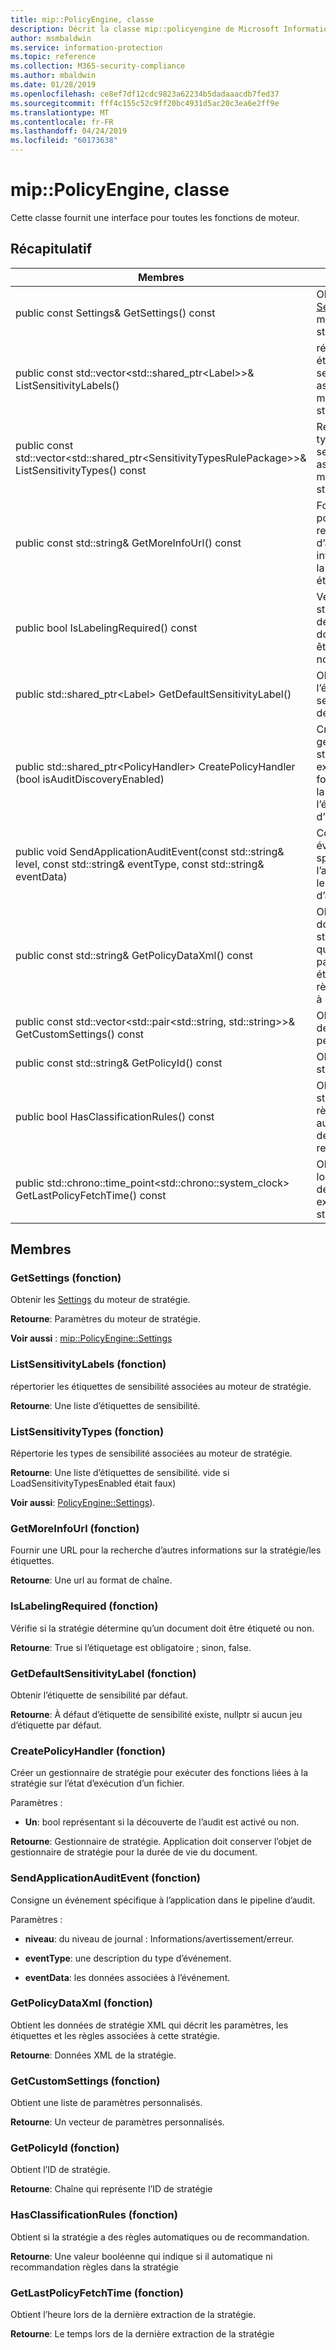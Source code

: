 ```yaml
---
title: mip::PolicyEngine, classe
description: Décrit la classe mip::policyengine de Microsoft Information Protection (MIP) SDK.
author: msmbaldwin
ms.service: information-protection
ms.topic: reference
ms.collection: M365-security-compliance
ms.author: mbaldwin
ms.date: 01/28/2019
ms.openlocfilehash: ce8ef7df12cdc9823a62234b5dadaaacdb7fed37
ms.sourcegitcommit: fff4c155c52c9ff20bc4931d5ac20c3ea6e2ff9e
ms.translationtype: MT
ms.contentlocale: fr-FR
ms.lasthandoff: 04/24/2019
ms.locfileid: "60173638"
---
```

# <a name="class-mippolicyengine"></a>mip::PolicyEngine, classe 
Cette classe fournit une interface pour toutes les fonctions de moteur.
  
## <a name="summary"></a>Récapitulatif
 Membres                        | Descriptions                                
--------------------------------|---------------------------------------------
public const Settings& GetSettings() const  |  Obtenir les [Settings](class_mip_policyengine_settings.md) du moteur de stratégie.
public const std::vector\<std::shared_ptr\<Label\>\>& ListSensitivityLabels()  |  répertorier les étiquettes de sensibilité associées au moteur de stratégie.
public const std::vector\<std::shared_ptr\<SensitivityTypesRulePackage\>\>& ListSensitivityTypes() const  |  Répertorie les types de sensibilité associées au moteur de stratégie.
public const std::string& GetMoreInfoUrl() const  |  Fournir une URL pour la recherche d’autres informations sur la stratégie/les étiquettes.
public bool IsLabelingRequired() const  |  Vérifie si la stratégie détermine qu’un document doit être étiqueté ou non.
public std::shared_ptr\<Label\> GetDefaultSensitivityLabel()  |  Obtenir l’étiquette de sensibilité par défaut.
public std::shared_ptr\<PolicyHandler\> CreatePolicyHandler (bool isAuditDiscoveryEnabled)  |  Créer un gestionnaire de stratégie pour exécuter des fonctions liées à la stratégie sur l’état d’exécution d’un fichier.
public void SendApplicationAuditEvent(const std::string& level, const std::string& eventType, const std::string& eventData)  |  Consigne un événement spécifique à l’application dans le pipeline d’audit.
public const std::string& GetPolicyDataXml() const  |  Obtient les données de stratégie XML qui décrit les paramètres, les étiquettes et les règles associées à cette stratégie.
public const std::vector\<std::pair\<std::string, std::string\>\>& GetCustomSettings() const  |  Obtient une liste de paramètres personnalisés.
public const std::string& GetPolicyId() const  |  Obtient l’ID de stratégie.
public bool HasClassificationRules() const  |  Obtient si la stratégie a des règles automatiques ou de recommandation.
public std::chrono::time_point\<std::chrono::system_clock\> GetLastPolicyFetchTime() const  |  Obtient l’heure lors de la dernière extraction de la stratégie.
  
## <a name="members"></a>Membres
  
### <a name="getsettings-function"></a>GetSettings (fonction)
Obtenir les [Settings](class_mip_policyengine_settings.md) du moteur de stratégie.

  
**Retourne**: Paramètres du moteur de stratégie. 
  
**Voir aussi** : [mip::PolicyEngine::Settings](class_mip_policyengine_settings.md)
  
### <a name="listsensitivitylabels-function"></a>ListSensitivityLabels (fonction)
répertorier les étiquettes de sensibilité associées au moteur de stratégie.

  
**Retourne**: Une liste d’étiquettes de sensibilité.
  
### <a name="listsensitivitytypes-function"></a>ListSensitivityTypes (fonction)
Répertorie les types de sensibilité associées au moteur de stratégie.

  
**Retourne**: Une liste d’étiquettes de sensibilité. vide si LoadSensitivityTypesEnabled était faux)
  
**Voir aussi**: [PolicyEngine::Settings](class_mip_policyengine_settings.md)).
  
### <a name="getmoreinfourl-function"></a>GetMoreInfoUrl (fonction)
Fournir une URL pour la recherche d’autres informations sur la stratégie/les étiquettes.

  
**Retourne**: Une url au format de chaîne.
  
### <a name="islabelingrequired-function"></a>IsLabelingRequired (fonction)
Vérifie si la stratégie détermine qu’un document doit être étiqueté ou non.

  
**Retourne**: True si l’étiquetage est obligatoire ; sinon, false.
  
### <a name="getdefaultsensitivitylabel-function"></a>GetDefaultSensitivityLabel (fonction)
Obtenir l’étiquette de sensibilité par défaut.

  
**Retourne**: À défaut d’étiquette de sensibilité existe, nullptr si aucun jeu d’étiquette par défaut.
  
### <a name="createpolicyhandler-function"></a>CreatePolicyHandler (fonction)
Créer un gestionnaire de stratégie pour exécuter des fonctions liées à la stratégie sur l’état d’exécution d’un fichier.

Paramètres :  
* **Un**: bool représentant si la découverte de l’audit est activé ou non.



  
**Retourne**: Gestionnaire de stratégie.
Application doit conserver l’objet de gestionnaire de stratégie pour la durée de vie du document.
  
### <a name="sendapplicationauditevent-function"></a>SendApplicationAuditEvent (fonction)
Consigne un événement spécifique à l’application dans le pipeline d’audit.

Paramètres :  
* **niveau**: du niveau de journal : Informations/avertissement/erreur. 


* **eventType**: une description du type d’événement. 


* **eventData**: les données associées à l’événement.


  
### <a name="getpolicydataxml-function"></a>GetPolicyDataXml (fonction)
Obtient les données de stratégie XML qui décrit les paramètres, les étiquettes et les règles associées à cette stratégie.

  
**Retourne**: Données XML de la stratégie.
  
### <a name="getcustomsettings-function"></a>GetCustomSettings (fonction)
Obtient une liste de paramètres personnalisés.

  
**Retourne**: Un vecteur de paramètres personnalisés.
  
### <a name="getpolicyid-function"></a>GetPolicyId (fonction)
Obtient l’ID de stratégie.

  
**Retourne**: Chaîne qui représente l’ID de stratégie
  
### <a name="hasclassificationrules-function"></a>HasClassificationRules (fonction)
Obtient si la stratégie a des règles automatiques ou de recommandation.

  
**Retourne**: Une valeur booléenne qui indique si il automatique ni recommandation règles dans la stratégie
  
### <a name="getlastpolicyfetchtime-function"></a>GetLastPolicyFetchTime (fonction)
Obtient l’heure lors de la dernière extraction de la stratégie.

  
**Retourne**: Le temps lors de la dernière extraction de la stratégie
